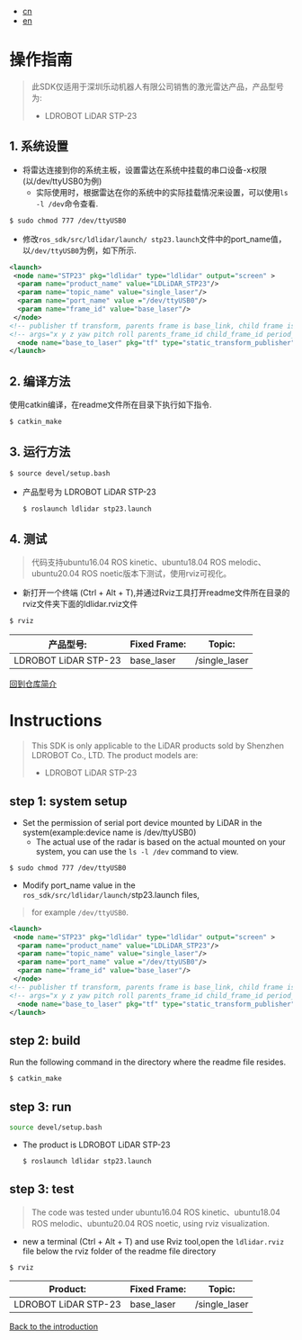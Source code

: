 - [cn](#操作指南)
- [en](#Instructions)
# 操作指南

>此SDK仅适用于深圳乐动机器人有限公司销售的激光雷达产品，产品型号为:
> - LDROBOT LiDAR STP-23

## 1. 系统设置
- 将雷达连接到你的系统主板，设置雷达在系统中挂载的串口设备-x权限(以/dev/ttyUSB0为例)
	- 实际使用时，根据雷达在你的系统中的实际挂载情况来设置，可以使用`ls -l /dev`命令查看.

``` bash
$ sudo chmod 777 /dev/ttyUSB0
```

  - 修改`ros_sdk/src/ldlidar/launch/ stp23.launch`文件中的port_name值，以`/dev/ttyUSB0`为例，如下所示.

```xml
<launch>
 <node name="STP23" pkg="ldlidar" type="ldlidar" output="screen" >
  <param name="product_name" value="LDLiDAR_STP23"/>
  <param name="topic_name" value="single_laser"/>
  <param name="port_name" value ="/dev/ttyUSB0"/>
  <param name="frame_id" value="base_laser"/>
 </node>
<!-- publisher tf transform, parents frame is base_link, child frame is base_laser -->
<!-- args="x y z yaw pitch roll parents_frame_id child_frame_id period_in_ms"-->
  <node name="base_to_laser" pkg="tf" type="static_transform_publisher"  args="0.0 0.0 0.18 0 0.0 0.0 base_link base_laser 100"/>
</launch>
```
## 2. 编译方法

使用catkin编译，在readme文件所在目录下执行如下指令.

```bash
$ catkin_make
```
## 3. 运行方法

```bash
$ source devel/setup.bash
```
- 产品型号为 LDROBOT LiDAR STP-23

  ``` bash
  $ roslaunch ldlidar stp23.launch
  ```
##   4. 测试

> 代码支持ubuntu16.04 ROS kinetic、ubuntu18.04 ROS melodic、ubuntu20.04 ROS noetic版本下测试，使用rviz可视化。

- 新打开一个终端 (Ctrl + Alt + T),并通过Rviz工具打开readme文件所在目录的rviz文件夹下面的ldlidar.rviz文件
```bash
$ rviz
```

| 产品型号:          | Fixed Frame: | Topic:        |
| ------------------ | ------------ | ------------- |
| LDROBOT LiDAR STP-23 | base_laser | /single_laser |

[回到仓库简介](../README.md)

# Instructions

> This SDK is only applicable to the LiDAR products sold by Shenzhen LDROBOT Co., LTD. The product models are:
> -  LDROBOT LiDAR STP-23

## step 1: system setup
- Set the permission of serial port device mounted by LiDAR in the system(example:device name is /dev/ttyUSB0)
    - The actual use of the radar is based on the actual mounted on your system, you can use the `ls -l /dev` command to view. 

``` bash
$ sudo chmod 777 /dev/ttyUSB0
```
  -  Modify port_name value in the `ros_sdk/src/ldlidar/launch/`stp23.launch  files,

   > for example `/dev/ttyUSB0`.

``` xml
<launch>
 <node name="STP23" pkg="ldlidar" type="ldlidar" output="screen" >
  <param name="product_name" value="LDLiDAR_STP23"/>
  <param name="topic_name" value="single_laser"/>
  <param name="port_name" value ="/dev/ttyUSB0"/>
  <param name="frame_id" value="base_laser"/>
 </node>
<!-- publisher tf transform, parents frame is base_link, child frame is base_laser -->
<!-- args="x y z yaw pitch roll parents_frame_id child_frame_id period_in_ms"-->
  <node name="base_to_laser" pkg="tf" type="static_transform_publisher"  args="0.0 0.0 0.18 0 0.0 0.0 base_link base_laser 100"/>
</launch>
```
## step 2: build

Run the following command in the directory where the readme file resides.

```bash
$ catkin_make
```
## step 3: run

```bash
source devel/setup.bash
```
- The product is LDROBOT LiDAR STP-23

  ``` bash
  $ roslaunch ldlidar stp23.launch
  ```
## step 3: test

> The code was tested under ubuntu16.04 ROS kinetic、ubuntu18.04 ROS melodic、ubuntu20.04 ROS noetic, using rviz visualization.

- new a terminal (Ctrl + Alt + T) and use Rviz tool,open the `ldlidar.rviz` file below the rviz folder of the readme file directory
```bash
$ rviz
```

| Product:          | Fixed Frame: | Topic:        |
| ------------------ | ------------ | ------------- |
| LDROBOT LiDAR STP-23 | base_laser | /single_laser |

[ Back to the introduction ](../README.md)

